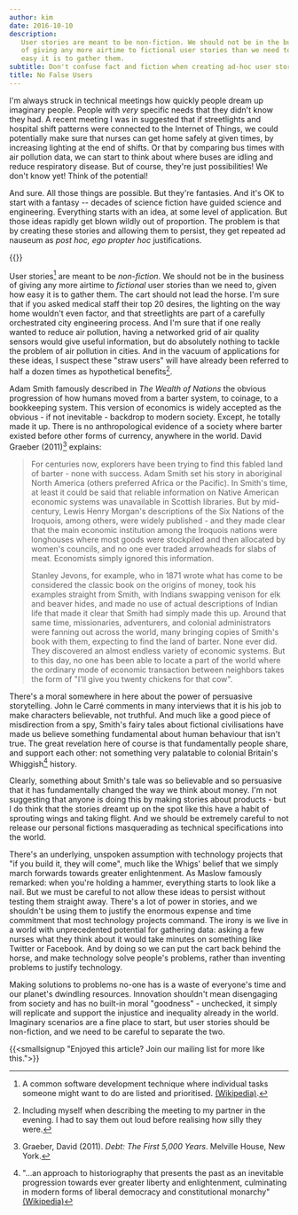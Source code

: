 ```yaml
---
author: kim
date: 2016-10-10
description:
   User stories are meant to be non-fiction. We should not be in the business
   of giving any more airtime to fictional user stories than we need to, given how
   easy it is to gather them.
subtitle: Don't confuse fact and fiction when creating ad-hoc user stories.
title: No False Users
---
```


I'm always struck in technical meetings how quickly people dream up imaginary people. People with _very_ specific needs that they didn't know they had. A recent meeting I was in suggested that if streetlights and hospital shift patterns were connected to the Internet of Things, we could potentially make sure that nurses can get home safely at given times, by increasing lighting at the end of shifts. Or that by comparing bus times with air pollution data, we can start to think about where buses are idling and reduce respiratory disease. But of course, they're just possibilities! We don't know yet! Think of the potential!

And sure. All those things are possible. But they're fantasies. And it's OK to start with a fantasy -- decades of science fiction have guided science and engineering. Everything starts with an idea, at some level of application. But those ideas rapidly get blown wildly out of proportion. The problem is that by creating these stories and allowing them to persist, they get repeated ad nauseum as _post hoc, ego propter hoc_ justifications.

{{<youtube id="HL_vHDjG5Wk" title="A scene from the West Wing where Jed Bartlett questions the relationship between correlation and causation">}}

User stories[^1] are meant to be _non-fiction_. We should not be in the business of giving any more airtime to _fictional_ user stories than we need to, given how easy it is to gather them. The cart should not lead the horse. I'm sure that if you asked medical staff their top 20 desires, the lighting on the way home wouldn't even factor, and that streetlights are part of a carefully orchestrated city engineering process. And I'm sure that if one really wanted to reduce air pollution, having a networked grid of air quality sensors would give useful information, but do absolutely nothing to tackle the problem of air pollution in cities. And in the vacuum of applications for these ideas, I suspect these "straw users" will have already been referred to half a dozen times as hypothetical benefits[^2].

[^1]: A common software development technique where individual tasks someone might want to do are listed and prioritised. [(Wikipedia)](https://en.wikipedia.org/wiki/User_story).
[^2]: Including myself when describing the meeting to my partner in the evening. I had to say them out loud before realising how silly they were.

Adam Smith famously described in _The Wealth of Nations_ the obvious progression of how humans moved from a barter system, to coinage, to a bookkeeping system. This version of economics is widely accepted as the obvious - if not inevitable - backdrop to modern society. Except, he totally made it up. There is no anthropological evidence of a society where barter existed before other forms of currency, anywhere in the world. David Graeber (2011)[^3] explains:

[^3]: Graeber, David (2011). _Debt: The First 5,000 Years_. Melville House, New York.

> For centuries now, explorers have been trying to find this fabled land of barter - none with success. Adam Smith set his story in aboriginal North America (others preferred Africa or the Pacific). In Smith's time, at least it could be said that reliable information on Native American economic systems was unavailable in Scottish libraries. But by mid-century, Lewis Henry Morgan's descriptions of the Six Nations of the Iroquois, among others, were widely published - and they made clear that the main economic institution among the Iroquois nations were longhouses where most goods were stockpiled and then allocated by women's councils, and no one ever traded arrowheads for slabs of meat. Economists simply ignored this information.
>
> Stanley Jevons, for example, who in 1871 wrote what has come to be considered the classic book on the origins of money, took his examples straight from Smith, with Indians swapping venison for elk and beaver hides, and made no use of actual descriptions of Indian life that made it clear that Smith had simply made this up. Around that same time, missionaries, adventurers, and colonial administrators were fanning out across the world, many bringing copies of Smith's book with them, expecting to find the land of barter. None ever did. They discovered an almost endless variety of economic systems. But to this day, no one has been able to locate a part of the world where the ordinary mode of economic transaction between neighbors takes the form of "I'll give you twenty chickens for that cow".

There's a moral somewhere in here about the power of persuasive storytelling. John le Carré comments in many interviews that it is his job to make characters believable, not truthful. And much like a good piece of misdirection from a spy, Smith's fairy tales about fictional civilisations have made us believe something fundamental about human behaviour that isn't true. The great revelation here of course is that fundamentally people share, and support each other: not something very palatable to colonial Britain's Whiggish[^4] history.

[^4]: "&hellip;an approach to historiography that presents the past as an inevitable progression towards ever greater liberty and enlightenment, culminating in modern forms of liberal democracy and constitutional monarchy" [(Wikipedia)](https://en.wikipedia.org/wiki/Whig_history)

Clearly, something about Smith's tale was so believable and so persuasive that it has fundamentally changed the way we think about money. I'm not suggesting that anyone is doing this by making stories about products - but I do think that the stories dreamt up on the spot like this have a habit of sprouting wings and taking flight. And we should be extremely careful to not release our personal fictions masquerading as technical specifications into the world.

There's an underlying, unspoken assumption with technology projects that "if you build it, they will come", much like the Whigs' belief that we simply march forwards towards greater enlightenment. As Maslow famously remarked: when you're holding a hammer, everything starts to look like a nail. But we must be careful to not allow these ideas to persist without testing them straight away. There's a lot of power in stories, and we shouldn't be using them to justify the enormous expense and time commitment that most technology projects command. The irony is we live in a world with unprecedented potential for gathering data: asking a few nurses what they think about it would take minutes on something like Twitter or Facebook. And by doing so we can put the cart back behind the horse, and make technology solve people's problems, rather than inventing problems to justify technology.

Making solutions to problems no-one has is a waste of everyone's time and our planet's dwindling resources. Innovation shouldn't mean disengaging from society and has no built-in moral "goodness" - unchecked, it simply will replicate and support the injustice and inequality already in the world. Imaginary scenarios are a fine place to start, but user stories should be non-fiction, and we need to be careful to separate the two.

{{<smallsignup "Enjoyed this article? Join our mailing list for more like this.">}}
